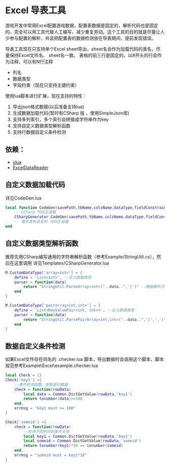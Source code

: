 # Excel 导表工具

游戏开发中常用Excel配置游戏数据，配置表数据是固定的，解析代码也是固定的，完全可以用工具代替人工编写，减少重复劳动。这个工具的目的就是尽量让人少参与配置的解析，并且把配置表的数据检测放在导表期间，提前发现错误。

导表工具现在只支持单个Excel sheet导出，sheet名会作为加载代码的类名，尽量保持Excel文件名、 sheet名一致。
表格的前三行是固定的，以#开头的行会作为注释，可以有N行注释

- 列名
- 数据类型
- 字段约束（现在只支持主键约束）

使用lua脚本进行扩展，现在支持的特性：
1. 导出json格式数据(以后准备支持lua)
2. 生成数据加载代码(暂时有CSharp 版 ，使用SimpleJson库)
3. 支持多列索引，多个索引会拼接成字符串作为key
4. 支持自定义数据类型解析函数
5. 支持行数据自定义条件检测

## 依赖：
- [xlua](https://github.com/Tencent/xLua)
- [ExcelDataReader](https://github.com/ExcelDataReader/ExcelDataReader)

## 自定义数据加载代码

详见CodeGen.lua
```lua
local function CodeGen(savePath,tbName,colsName,dataType,fieldConstraint)
    -- CCharp 代码生成器
    CSharpGenerator.CodeGen(savePath,tbName,colsName,dataType,fieldConstraint)
    -- 编写其他语言的 代码生成器
end
```

## 自定义数据类型解析函数
推荐先用CSharp编写通用的字符串解析函数（参考Example/StringUtil.cs），然后在这里调用
详见Templates/CSharpGenerator.lua
```lua
M.CustomDataType['array<int>'] = {
    define = 'List<int>', --定义数据类型
    parser = function(data)
        return "StringUtil.ParseArray<int>("..data..",'|')" --数据解析方法
    end
}

M.CustomDataType['pairarray<int,int>'] = {
    define = 'List<KeyValuePair<int, int>>', --定义数据类型
    parser = function(data)
        return "StringUtil.ParsePairArray<int,int>("..data..",'|',',')" --数据解析方法
    end
}
```
## 数据自定义条件检测
如果Excel文件存在同名的 .checker.lua 脚本，导出数据时会调用这个脚本，脚本规范参考Example\Excel\example.checker.lua
```lua
local Check = {}
Check['key1'] ={
    --条件检测函数，参数是行数据
    check = function(rowData)
        local data = Common.DictGetValue(rowData,'key1')
        return tonumber(data)>=100
    end,
    errmsg = "key1 must >= 100"
}

Check['someid'] ={
    check = function(rowData)
        --检测不同列间的条件关系
        local key1 = Common.DictGetValue(rowData,'key1')
        local someid = Common.DictGetValue(rowData,'someid')
        return tonumber(key1)*10 == tonumber(someid)
    end,
    errmsg = "someid must = key1*10"
}
```


